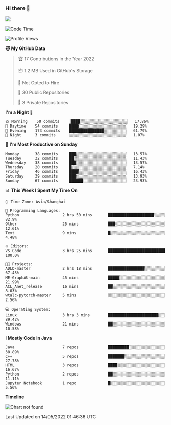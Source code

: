 ### Hi there 👋

<!--
**zhou-ning/zhou-ning** is a ✨ _special_ ✨ repository because its `README.md` (this file) appears on your GitHub profile.

Here are some ideas to get you started:

- 🔭 I’m currently working on ...
- 🌱 I’m currently learning ...
- 👯 I’m looking to collaborate on ...
- 🤔 I’m looking for help with ...
- 💬 Ask me about ...
- 📫 How to reach me: ...
- 😄 Pronouns: ...
- ⚡ Fun fact: ...
-->
![](https://github-readme-stats.vercel.app/api?username=zhou-ning)

<!--START_SECTION:waka-->
![Code Time](http://img.shields.io/badge/Code%20Time-0%20secs-blue)

![Profile Views](http://img.shields.io/badge/Profile%20Views-0-blue)

**🐱 My GitHub Data** 

> 🏆 17 Contributions in the Year 2022
 > 
> 📦 1.2 MB Used in GitHub's Storage 
 > 
> 🚫 Not Opted to Hire
 > 
> 📜 30 Public Repositories 
 > 
> 🔑 3 Private Repositories  
 > 
**I'm a Night 🦉** 

```text
🌞 Morning    50 commits     ████░░░░░░░░░░░░░░░░░░░░░   17.86% 
🌆 Daytime    54 commits     ████░░░░░░░░░░░░░░░░░░░░░   19.29% 
🌃 Evening    173 commits    ███████████████░░░░░░░░░░   61.79% 
🌙 Night      3 commits      ░░░░░░░░░░░░░░░░░░░░░░░░░   1.07%

```
📅 **I'm Most Productive on Sunday** 

```text
Monday       38 commits     ███░░░░░░░░░░░░░░░░░░░░░░   13.57% 
Tuesday      32 commits     ██░░░░░░░░░░░░░░░░░░░░░░░   11.43% 
Wednesday    38 commits     ███░░░░░░░░░░░░░░░░░░░░░░   13.57% 
Thursday     20 commits     █░░░░░░░░░░░░░░░░░░░░░░░░   7.14% 
Friday       46 commits     ████░░░░░░░░░░░░░░░░░░░░░   16.43% 
Saturday     39 commits     ███░░░░░░░░░░░░░░░░░░░░░░   13.93% 
Sunday       67 commits     ██████░░░░░░░░░░░░░░░░░░░   23.93%

```


📊 **This Week I Spent My Time On** 

```text
⌚︎ Time Zone: Asia/Shanghai

💬 Programming Languages: 
Python                   2 hrs 50 mins       ████████████████████░░░░░   82.9% 
Other                    25 mins             ███░░░░░░░░░░░░░░░░░░░░░░   12.61% 
Text                     9 mins              █░░░░░░░░░░░░░░░░░░░░░░░░   4.48%

🔥 Editors: 
VS Code                  3 hrs 25 mins       █████████████████████████   100.0%

🐱‍💻 Projects: 
ADLD-master              2 hrs 18 mins       ████████████████░░░░░░░░░   67.43% 
ME-GraphAU-main          45 mins             █████░░░░░░░░░░░░░░░░░░░░   21.99% 
ACL_Anet_release         16 mins             ██░░░░░░░░░░░░░░░░░░░░░░░   8.03% 
wtalc-pytorch-master     5 mins              ░░░░░░░░░░░░░░░░░░░░░░░░░   2.56%

💻 Operating System: 
Linux                    3 hrs 3 mins        ██████████████████████░░░   89.42% 
Windows                  21 mins             ██░░░░░░░░░░░░░░░░░░░░░░░   10.58%

```

**I Mostly Code in Java** 

```text
Java                     7 repos             █████████░░░░░░░░░░░░░░░░   38.89% 
C++                      5 repos             ███████░░░░░░░░░░░░░░░░░░   27.78% 
HTML                     3 repos             ████░░░░░░░░░░░░░░░░░░░░░   16.67% 
Python                   2 repos             ██░░░░░░░░░░░░░░░░░░░░░░░   11.11% 
Jupyter Notebook         1 repo              █░░░░░░░░░░░░░░░░░░░░░░░░   5.56%

```


**Timeline**

![Chart not found](https://raw.githubusercontent.com/zhou-ning/zhou-ning/main/charts/bar_graph.png) 


 Last Updated on 14/05/2022 01:46:36 UTC
<!--END_SECTION:waka-->
